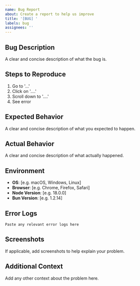 ```yaml
---
name: Bug Report
about: Create a report to help us improve
title: '[BUG] '
labels: bug
assignees: ''
---
```


## Bug Description
A clear and concise description of what the bug is.

## Steps to Reproduce
1. Go to '...'
2. Click on '....'
3. Scroll down to '....'
4. See error

## Expected Behavior
A clear and concise description of what you expected to happen.

## Actual Behavior
A clear and concise description of what actually happened.

## Environment
- **OS**: [e.g. macOS, Windows, Linux]
- **Browser**: [e.g. Chrome, Firefox, Safari]
- **Node Version**: [e.g. 18.0.0]
- **Bun Version**: [e.g. 1.2.14]

## Error Logs
```
Paste any relevant error logs here
```

## Screenshots
If applicable, add screenshots to help explain your problem.

## Additional Context
Add any other context about the problem here.